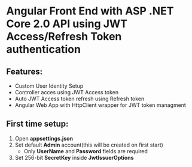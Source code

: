 # Angular Front End with ASP .NET Core 2.0 API using JWT Access/Refresh Token authentication

## Features:
* Custom User Identity Setup
* Controller acces using JWT Access token
* Auto JWT Access token refresh using Refresh token
* Angular Web App with HttpClient wrapper for JWT token managment

## First time setup:
1. Open **appsettings.json**
2. Set default **Admin** account(this will be created on first start)
    * Only **UserName** and **Password** fields are required
3. Set 256-bit **SecretKey** inside **JwtIssuerOptions**
